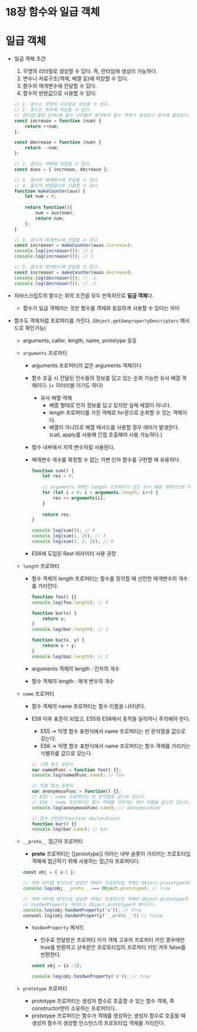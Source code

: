 # 18장 함수와 일급 객체

# 일급 객체

- 일급 객체 조건
    1. 무명의 리터럴로 생성할 수 있다. 즉, 런타임에 생성이 가능하다.
    2. 변수나 자료구조(객체, 배열 등)에 저장할 수 있다.
    3. 함수의 매개변수에 전달할 수 있다.
    4. 함수의 반환값으로 사용할 수 있다. 
    
    ```jsx
    // 1. 함수는 무명의 리터럴로 생성할 수 있다.
    // 2. 함수는 변수에 저장할 수 있다.
    // 런타임(할당 단계)에 함수 리터럴이 평가되어 함수 객체가 생성되고 변수에 할당된다.
    const increase = function (num) {
    	return ++num;
    };
    
    const decrease = function (num) {
    	return --num;
    };
    
    // 2. 함수는 객체에 저장할 수 있다.
    const auxs = { increase, decrease };
    
    // 3. 함수의 매개변수에 전달할 수 있다.
    // 4. 함수의 반환값으로 사용할 수 있다.
    function makeCounter(aux) {
    	let num = 0;
    	
    	return function(){
    		num = aux(num);
    		return num;
    	};
    }
    
    // 3. 함수의 매개변수에 전달할 수 있다.
    const increaser = makeCounter(auxs.increase);
    console.log(increaser()); // 1
    console.log(increaser()); // 2
    
    // 3. 함수의 매개변수에 전달할 수 있다.
    const increaser = makeCounter(auxs.decrease);
    console.log(decreaser()); // -1
    console.log(decreaser()); // -2
    ```
    
- 자바스크립트의 함수는 위의 조건을 모두 만족하므로 **일급 객체**다.
    - 함수가 일급 객체라는 것은 함수를 객체와 동일하게 사용할 수 있다는 의미
- 함수도 객체처럼 프로퍼티를 가진다. (`Object.getOwnpropertyDescriptors` 메서드로 확인가능)
    - arguments, caller, length, name, prototype 등등
    - `arguments` 프로퍼티
        - arguments 프로퍼티의 값은  arguments 객체이다
        - 함수 호출 시 전달된 인수들의 정보를 담고 있는 순회 가능한 유사 배열 객체이다. 
        (+ 이터러블 이기도 하다)
            - 유사 배열 객체
                - 배열 형태로 인자 정보를 담고 있지만 실제 배열이 아니다.
                - length 프로퍼티를 가진 객체로 for문으로 순회할 수 있는 객체이다.
                - 배열이 아니므로 배열 메서드를 사용할 경우 에러가 발생한다.
                (call, apply를 사용해 간접 호출해야 사용 가능하다.)
        - 함수 내부에서 지역 변수처럼 사용된다.
        - 매개변수 개수를 확정할 수 없는 가변 인자 함수를 구현할 때 유용하다.
            
            ```jsx
            function sum() {
            	let res = 0;
            	
            	// arguments 객체는 length 프로퍼티가 있는 유사 배열 객체이므로 for 문으로 순회 가능
            	for (let i = 0; i < arguments.length; i++) {
            		res += arguments[i];
            	}
            	
            	return res;
            }
            
            console.log(sum()); // 0
            console.log(sum(1, 2)); // 3
            console.log(sum(1, 2, 3)); // 6
            ```
            
        - ES6에 도입된 Rest 파라미터 사용 권장
    - `length` 프로퍼티
        - 함수 객체의 length 프로퍼티는 함수를 정의할 때 선언한 매개변수의 개수를 가리킨다.
            
            ```jsx
            function foo() {}
            console.log(foo.length); // 0
            
            function bar(x) {
            	return x;
            }
            console.log(bar.length); // 1
            
            function baz(x, y) {
            	return x + y;
            }
            console.log(baz.length); // 2
            ```
            
        - arguments 객체의 length : 인자의 개수
        - 함수 객체의 length : 매개 변수의 개수
    - `name` 프로퍼티
        - 함수 객체의 name 프로퍼티는 함수 이름을 나타낸다.
        - ES6 이후 표준이 되었고, ES5와 ES6에서 동작을 달리하니 주의해야 한다.
            - ES5 → 익명 함수 표현식에서 name 프로퍼티는 빈 문자열을 값으로 갖는다.
            - ES6  → 익명 함수 표현식에서 name 프로퍼티는 함수 객체를 가리키는 식별자를 값으로 갖는다.
            
            ```jsx
            // 기명 함수 표현식
            var namedFunc = function foo() {};
            console.log(namedFunc.name); // foo
            
            // 익명 함수 표현식
            var anonymousFunc = function() {};
            // ES5 : name 프로퍼티는 빈 문자열을 값으로 갖는다.
            // ES6 : name 프로퍼티는 함수 객체를 가리키는 변수 이름을 값으로 갖는다.
            console.log(anonymousFunc.name); // anonymousFunc
            
            // 함수 선언문(Function declaration)
            function bar() {}
            console.log(bar.name); // bar
            ```
            
    - `__proto__` 접근자 프로퍼티
        - __proto__ 프로퍼티는 [[prototype]]  이라는 내부 슬롯이 가리키는 프로토타입 객체에 접근하기 위해 사용하는 접근자 프로퍼티다.
        
        ```jsx
        const obj = { a:1 };
        
        // 객체 리터럴 방식으로 생성한 객체의 프로토타입 객체는 Object.prototype이다.
        console.log(obj.__proto__ === Object.prototype); // true
        
        // 객체 리터럴 방식으로 생성한 객체는 프로토타입 객체인 Object.prototype의 프로퍼티를 상속받는다.
        // hasOwnProperty 메서드는 Object.prototype의 메서드다.
        console.log(obj.hasOwnProperty('a')); // true
        consoel.log(obj.hasOwnProperty('__proto__')) // false
        ```
        
        - `hasOwnProperty` 메서드
            - 인수로 전달받은 프로퍼티 키가 객체 고유의 프로퍼티 키인 경우에만 true를 반환하고
            상속받은 프로토타입의 프로퍼티 키인 겨우 false를 반환한다.
            
            ```jsx
            const obj = {a :1};
            
            console.log(obj.hasOwnProperty('a')); // true
            ```
            
    - `prototype` 프로퍼티
        - prototype 프로퍼티는 생성자 함수로 호출할 수 있는 함수 객체, 즉 constructor만이 소유하는 프로퍼티다.
        - prototype 프로퍼티는 함수가 객체를 생성하는 생성자 함수로 호출될 때 생성자 함수가 생성할 인스턴스의 프로토타입 객체를 가리킨다.